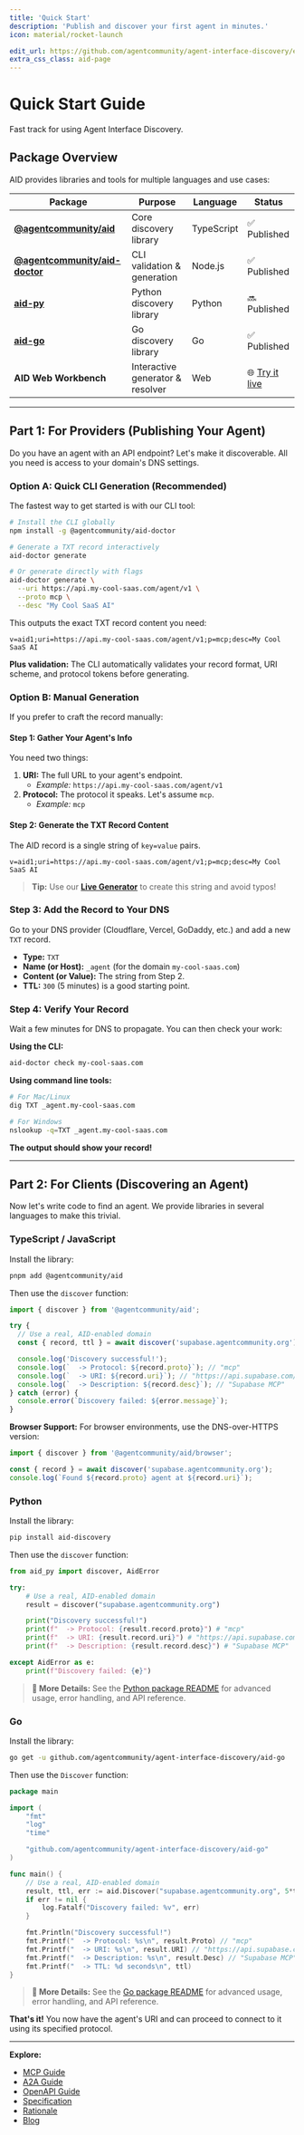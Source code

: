 ```yaml
---
title: 'Quick Start'
description: 'Publish and discover your first agent in minutes.'
icon: material/rocket-launch

edit_url: https://github.com/agentcommunity/agent-interface-discovery/edit/main/packages/docs/index.md
extra_css_class: aid-page
---
```


# Quick Start Guide

Fast track for using Agent Interface Discovery.

## Package Overview

AID provides libraries and tools for multiple languages and use cases:

| Package                                                                                             | Purpose                          | Language   | Status                                                     |
| --------------------------------------------------------------------------------------------------- | -------------------------------- | ---------- | ---------------------------------------------------------- |
| **[@agentcommunity/aid](https://www.npmjs.com/package/@agentcommunity/aid)**                        | Core discovery library           | TypeScript | ✅ Published                                               |
| **[@agentcommunity/aid-doctor](https://www.npmjs.com/package/@agentcommunity/aid-doctor)**          | CLI validation & generation      | Node.js    | ✅ Published                                               |
| **[aid-py](https://pypi.org/agentcommunity/aid-discovery/)**                                        | Python discovery library         | Python     | 🔜 Published                                               |
| **[aid-go](https://github.com/agentcommunity/agent-interface-discovery/tree/main/packages/aid-go)** | Go discovery library             | Go         | ✅ Published                                               |
| **AID Web Workbench**                                                                               | Interactive generator & resolver | Web        | 🌐 [Try it live](https://aid.agentcommunity.org/workbench) |

---

## Part 1: For Providers (Publishing Your Agent)

Do you have an agent with an API endpoint? Let's make it discoverable. All you need is access to your domain's DNS settings.

### Option A: Quick CLI Generation (Recommended)

The fastest way to get started is with our CLI tool:

```bash
# Install the CLI globally
npm install -g @agentcommunity/aid-doctor

# Generate a TXT record interactively
aid-doctor generate

# Or generate directly with flags
aid-doctor generate \
  --uri https://api.my-cool-saas.com/agent/v1 \
  --proto mcp \
  --desc "My Cool SaaS AI"
```

This outputs the exact TXT record content you need:

```
v=aid1;uri=https://api.my-cool-saas.com/agent/v1;p=mcp;desc=My Cool SaaS AI
```

**Plus validation:** The CLI automatically validates your record format, URI scheme, and protocol tokens before generating.

### Option B: Manual Generation

If you prefer to craft the record manually:

#### Step 1: Gather Your Agent's Info

You need two things:

1.  **URI:** The full URL to your agent's endpoint.
    - _Example:_ `https://api.my-cool-saas.com/agent/v1`
2.  **Protocol:** The protocol it speaks. Let's assume `mcp`.
    - _Example:_ `mcp`

#### Step 2: Generate the TXT Record Content

The AID record is a single string of `key=value` pairs.

```
v=aid1;uri=https://api.my-cool-saas.com/agent/v1;p=mcp;desc=My Cool SaaS AI
```

> **Tip:** Use our [**Live Generator**](https://aid.agentcommunity.org/workbench) to create this string and avoid typos!

### Step 3: Add the Record to Your DNS

Go to your DNS provider (Cloudflare, Vercel, GoDaddy, etc.) and add a new `TXT` record.

- **Type:** `TXT`
- **Name (or Host):** `_agent` (for the domain `my-cool-saas.com`)
- **Content (or Value):** The string from Step 2.
- **TTL:** `300` (5 minutes) is a good starting point.

### Step 4: Verify Your Record

Wait a few minutes for DNS to propagate. You can then check your work:

**Using the CLI:**

```bash
aid-doctor check my-cool-saas.com
```

**Using command line tools:**

```bash
# For Mac/Linux
dig TXT _agent.my-cool-saas.com

# For Windows
nslookup -q=TXT _agent.my-cool-saas.com
```

**The output should show your record!**

---

## Part 2: For Clients (Discovering an Agent)

Now let's write code to find an agent. We provide libraries in several languages to make this trivial.

### TypeScript / JavaScript

Install the library:

```bash
pnpm add @agentcommunity/aid
```

Then use the `discover` function:

```typescript
import { discover } from '@agentcommunity/aid';

try {
  // Use a real, AID-enabled domain
  const { record, ttl } = await discover('supabase.agentcommunity.org');

  console.log('Discovery successful!');
  console.log(`  -> Protocol: ${record.proto}`); // "mcp"
  console.log(`  -> URI: ${record.uri}`); // "https://api.supabase.com/mcp"
  console.log(`  -> Description: ${record.desc}`); // "Supabase MCP"
} catch (error) {
  console.error(`Discovery failed: ${error.message}`);
}
```

**Browser Support:** For browser environments, use the DNS-over-HTTPS version:

```typescript
import { discover } from '@agentcommunity/aid/browser';

const { record } = await discover('supabase.agentcommunity.org');
console.log(`Found ${record.proto} agent at ${record.uri}`);
```

### Python

Install the library:

```bash
pip install aid-discovery
```

Then use the `discover` function:

```python
from aid_py import discover, AidError

try:
    # Use a real, AID-enabled domain
    result = discover("supabase.agentcommunity.org")

    print("Discovery successful!")
    print(f"  -> Protocol: {result.record.proto}") # "mcp"
    print(f"  -> URI: {result.record.uri}") # "https://api.supabase.com/mcp"
    print(f"  -> Description: {result.record.desc}") # "Supabase MCP"

except AidError as e:
    print(f"Discovery failed: {e}")
```

> **📖 More Details:** See the [Python package README](https://github.com/agentcommunity/agent-interface-discovery/tree/main/packages/aid-py) for advanced usage, error handling, and API reference.

### Go

Install the library:

```bash
go get -u github.com/agentcommunity/agent-interface-discovery/aid-go
```

Then use the `Discover` function:

```go
package main

import (
    "fmt"
    "log"
    "time"

    "github.com/agentcommunity/agent-interface-discovery/aid-go"
)

func main() {
    // Use a real, AID-enabled domain
    result, ttl, err := aid.Discover("supabase.agentcommunity.org", 5*time.Second)
    if err != nil {
        log.Fatalf("Discovery failed: %v", err)
    }

    fmt.Println("Discovery successful!")
    fmt.Printf("  -> Protocol: %s\n", result.Proto) // "mcp"
    fmt.Printf("  -> URI: %s\n", result.URI) // "https://api.supabase.com/mcp"
    fmt.Printf("  -> Description: %s\n", result.Desc) // "Supabase MCP"
    fmt.Printf("  -> TTL: %d seconds\n", ttl)
}
```

> **📖 More Details:** See the [Go package README](https://github.com/agentcommunity/agent-interface-discovery/tree/main/packages/aid-go) for advanced usage, error handling, and API reference.

**That's it!** You now have the agent's URI and can proceed to connect to it using its specified protocol.

---

**Explore:**

- [MCP Guide](./quickstart_mcp.md)
- [A2A Guide](./quickstart_a2a.md)
- [OpenAPI Guide](./quickstart_openapi.md)
- [Specification](../specification.md)
- [Rationale](../rationale.md)
- [Blog](../blog/finding_door_a2a.md)
